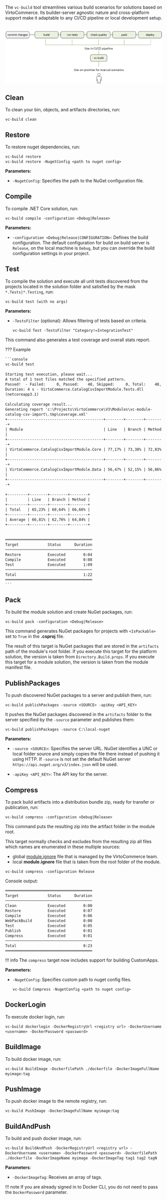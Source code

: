 The `vc-build` tool streamlines various build scenarios for solutions based on VirtoCommerce. Its builder-server agnostic nature and cross-platform support make it adaptable to any CI/CD pipeline or local development setup.
<br>
<br>
<br>
![vc-build CLI](media/build-automation.png)

  
## Clean

To clean your bin, objects, and artifacts directories, run:

```console
vc-build clean
```

## Restore

To restore nuget dependencies, run:

```console
vc-build restore
vc-build restore -NugetConfig <path to nuget config>
```

**Parameters:**

* `-NugetConfig`: Specifies the path to the NuGet configuration file.

## Compile

To compile .NET Core solution, run:

```console
vc-build compile -configuration <Debug|Release>
```

**Parameters:**

* `-configuration <Debug|Release|CONFIGURATION>`: Defines the build configuration. The default configuration for build on build server is `Release`, on the local machine is `Debug`, but you can override the build configuration settings in your project.


## Test

To compile the solution and execute all unit tests discovered from the projects located in the solution folder and satisfied by the mask `*.Tests|*.Testing`, run: 

```console
vc-build test (with no args)
```

**Parameters:**

* `-TestsFilter` (optional): Allows filtering of tests based on criteria.

    ```console
    vc-build Test -TestsFilter "Category!=IntegrationTest"
    ```

This command also generates a test coverage and overall stats report.

??? Example

    ```console
    vc-build test

    Starting test execution, please wait...
    A total of 1 test files matched the specified pattern.
    Passed!  - Failed:     0, Passed:    48, Skipped:     0, Total:    48, Duration: 4 s - VirtoCommerce.CatalogCsvImportModule.Tests.dll (netcoreapp3.1)

    Calculating coverage result...
    Generating report 'c:\Projects\VirtoCommerce\V3\Modules\vc-module-catalog-csv-import\.tmp\coverage.xml'
    +-------------------------------------------+--------+--------+--------+
    | Module                                    | Line   | Branch | Method |
    +-------------------------------------------+--------+--------+--------+
    | VirtoCommerce.CatalogCsvImportModule.Core | 77,17% | 73,38% | 72,83% |
    +-------------------------------------------+--------+--------+--------+
    | VirtoCommerce.CatalogCsvImportModule.Data | 56,47% | 52,15% | 56,86% |
    +-------------------------------------------+--------+--------+--------+

    +---------+--------+--------+--------+
    |         | Line   | Branch | Method |
    +---------+--------+--------+--------+
    | Total   | 65,23% | 60,64% | 66,66% |
    +---------+--------+--------+--------+
    | Average | 66,81% | 62,76% | 64,84% |
    +---------+--------+--------+--------+


    ═══════════════════════════════════════
    Target             Status      Duration
    ───────────────────────────────────────
    Restore            Executed        0:04
    Compile            Executed        0:08
    Test               Executed        1:09
    ───────────────────────────────────────
    Total                              1:22
    ═══════════════════════════════════════
    ```

## Pack

To build the module solution and create NuGet packages, run:

```console
vc-build pack -configuration <Debug|Release> 
```

This command generates NuGet packages for projects with `<IsPackable>` set to `True` in the **.csproj** file.

The result of this target is NuGet packages that are stored in the `artifacts` path of the module's root folder. If you execute this target for the platform solution, the version is taken from `Directory.Build.props`. If you execute this target for a module solution, the version is taken from the module manifest file.

## PublishPackages

To push discovered NuGet packages to a server and publish them, run:

```console
vc-build publishPackages -source <SOURCE> -apiKey <API_KEY>
```

It pushes the NuGet packages discovered in the `artifacts` folder to the server specified by the `-source` parameter and publishes them:

```console
vc-build publishPackages -source C:\local-nuget 
```

**Parameters:**

* `-source <SOURCE>`: Specifies the server URL. NuGet identifies a UNC or local folder source and simply copies the file there instead of pushing it using HTTP. If `-source` is not set the default NuGet server `https://api.nuget.org/v3/index.json` will be used.

* `-apiKey <API_KEY>`: The API key for the server.

## Compress 

To pack build artifacts into a distribution bundle zip, ready for transfer or publication, run:

```console
vc-build compress -configuration <Debug|Release>
```

This command puts the resulting zip into the artifact folder in the module root. 

This target normally checks and excludes from the resulting zip all files which names are enumerated in these multiple sources:

* global [module.ignore](https://raw.githubusercontent.com/VirtoCommerce/vc-platform/dev/module.ignore) file that is managed by the VirtoCommerce team.
* local **module.ignore** file that is taken from the root folder of the module.
  
```console
vc-build compress -configuration Release
```

Console output:

```console
═══════════════════════════════════════
Target             Status      Duration
───────────────────────────────────────
Clean              Executed        0:00
Restore            Executed        0:07
Compile            Executed        0:06
WebPackBuild       Executed        0:00
Test               Executed        0:05
Publish            Executed        0:01
Compress           Executed        0:01
───────────────────────────────────────
Total                              0:23
═══════════════════════════════════════
```

!!! info
    The `compress` target now includes support for building CustomApps.

**Parameters:**

* `-NugetConfig`: Specifies custom path to nuget config files.

    ```console
    vc-build Compress -NugetConfig <path to nuget config>
    ```

## DockerLogin

To execute docker login, run:

```console
vc-build dockerlogin -DockerRegistryUrl <registry url> -DockerUsername <username> -DockerPassword <password>
```

## BuildImage

To build docker image, run:

```console
vc-build BuildImage -DockerfilePath ./dockerfile -DockerImageFullName myimage:tag
```

## PushImage

To push docker image to the remote registry, run:

```console
vc-build PushImage -DockerImageFullName myimage:tag
```

## BuildAndPush

To build and push docker image, run: 

```console
vc-build BuildAndPush -DockerRegistryUrl <registry url> -DockerUsername <username> -DockerPassword <password> -DockerfilePath ./dockerfile -DockerImageName myimage -DockerImageTag tag1 tag2 tagN
```

**Parameters**:

* `-DockerImageTag`: Receives an array of tags. 

!!! note
    If you are already signed in to Docker CLI, you do not need to pass the `DockerPassword` parameter.